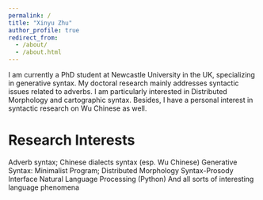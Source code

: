 ```yaml
---
permalink: /
title: "Xinyu Zhu"
author_profile: true
redirect_from: 
  - /about/
  - /about.html
---
```


I am currently a PhD student at Newcastle University in the UK, specializing in generative syntax. My doctoral research mainly addresses syntactic issues related to adverbs. I am particularly interested in Distributed Morphology and cartographic syntax. Besides, I have a personal interest in syntactic research on Wu Chinese as well.

Research Interests
======
Adverb syntax; Chinese dialects syntax (esp. Wu Chinese)
Generative Syntax: Minimalist Program; Distributed Morphology
Syntax-Prosody Interface
Natural Language Processing (Python)
And all sorts of interesting language phenomena
